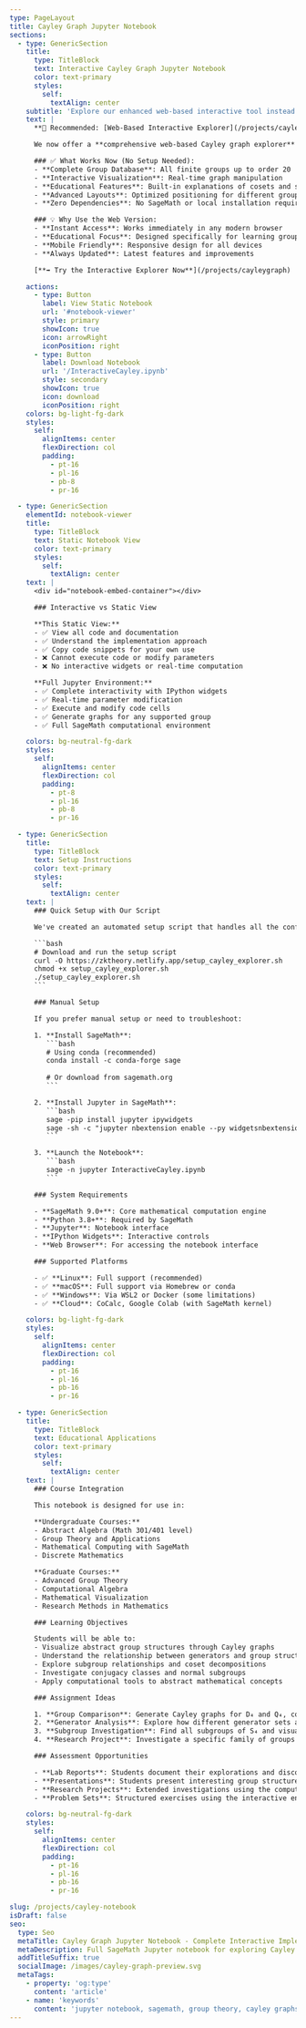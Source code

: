 ```yaml
---
type: PageLayout
title: Cayley Graph Jupyter Notebook
sections:
  - type: GenericSection
    title:
      type: TitleBlock
      text: Interactive Cayley Graph Jupyter Notebook
      color: text-primary
      styles:
        self:
          textAlign: center
    subtitle: 'Explore our enhanced web-based interactive tool instead!'
    text: |
      **🚀 Recommended: [Web-Based Interactive Explorer](/projects/cayleygraph)**

      We now offer a **comprehensive web-based Cayley graph explorer** that works directly in your browser without any setup required! This interactive tool provides:

      ### ✅ What Works Now (No Setup Needed):
      - **Complete Group Database**: All finite groups up to order 20
      - **Interactive Visualization**: Real-time graph manipulation  
      - **Educational Features**: Built-in explanations of cosets and subgroups
      - **Advanced Layouts**: Optimized positioning for different group types
      - **Zero Dependencies**: No SageMath or local installation required

      ### 💡 Why Use the Web Version:
      - **Instant Access**: Works immediately in any modern browser
      - **Educational Focus**: Designed specifically for learning group theory
      - **Mobile Friendly**: Responsive design for all devices
      - **Always Updated**: Latest features and improvements

      [**➡️ Try the Interactive Explorer Now**](/projects/cayleygraph)

    actions:
      - type: Button
        label: View Static Notebook
        url: '#notebook-viewer'
        style: primary
        showIcon: true
        icon: arrowRight
        iconPosition: right
      - type: Button
        label: Download Notebook
        url: '/InteractiveCayley.ipynb'
        style: secondary
        showIcon: true
        icon: download
        iconPosition: right
    colors: bg-light-fg-dark
    styles:
      self:
        alignItems: center
        flexDirection: col
        padding:
          - pt-16
          - pl-16
          - pb-8
          - pr-16

  - type: GenericSection
    elementId: notebook-viewer
    title:
      type: TitleBlock
      text: Static Notebook View
      color: text-primary
      styles:
        self:
          textAlign: center
    text: |
      <div id="notebook-embed-container"></div>

      ### Interactive vs Static View

      **This Static View:**
      - ✅ View all code and documentation
      - ✅ Understand the implementation approach
      - ✅ Copy code snippets for your own use
      - ❌ Cannot execute code or modify parameters
      - ❌ No interactive widgets or real-time computation

      **Full Jupyter Environment:**
      - ✅ Complete interactivity with IPython widgets
      - ✅ Real-time parameter modification
      - ✅ Execute and modify code cells
      - ✅ Generate graphs for any supported group
      - ✅ Full SageMath computational environment

    colors: bg-neutral-fg-dark
    styles:
      self:
        alignItems: center
        flexDirection: col
        padding:
          - pt-8
          - pl-16
          - pb-8
          - pr-16

  - type: GenericSection
    title:
      type: TitleBlock
      text: Setup Instructions
      color: text-primary
      styles:
        self:
          textAlign: center
    text: |
      ### Quick Setup with Our Script

      We've created an automated setup script that handles all the configuration:

      ```bash
      # Download and run the setup script
      curl -O https://zktheory.netlify.app/setup_cayley_explorer.sh
      chmod +x setup_cayley_explorer.sh
      ./setup_cayley_explorer.sh
      ```

      ### Manual Setup

      If you prefer manual setup or need to troubleshoot:

      1. **Install SageMath**:
         ```bash
         # Using conda (recommended)
         conda install -c conda-forge sage
         
         # Or download from sagemath.org
         ```

      2. **Install Jupyter in SageMath**:
         ```bash
         sage -pip install jupyter ipywidgets
         sage -sh -c "jupyter nbextension enable --py widgetsnbextension --sys-prefix"
         ```

      3. **Launch the Notebook**:
         ```bash
         sage -n jupyter InteractiveCayley.ipynb
         ```

      ### System Requirements

      - **SageMath 9.0+**: Core mathematical computation engine
      - **Python 3.8+**: Required by SageMath
      - **Jupyter**: Notebook interface
      - **IPython Widgets**: Interactive controls
      - **Web Browser**: For accessing the notebook interface

      ### Supported Platforms

      - ✅ **Linux**: Full support (recommended)
      - ✅ **macOS**: Full support via Homebrew or conda
      - ✅ **Windows**: Via WSL2 or Docker (some limitations)
      - ✅ **Cloud**: CoCalc, Google Colab (with SageMath kernel)

    colors: bg-light-fg-dark
    styles:
      self:
        alignItems: center
        flexDirection: col
        padding:
          - pt-16
          - pl-16
          - pb-16
          - pr-16

  - type: GenericSection
    title:
      type: TitleBlock
      text: Educational Applications
      color: text-primary
      styles:
        self:
          textAlign: center
    text: |
      ### Course Integration

      This notebook is designed for use in:

      **Undergraduate Courses:**
      - Abstract Algebra (Math 301/401 level)
      - Group Theory and Applications
      - Mathematical Computing with SageMath
      - Discrete Mathematics

      **Graduate Courses:**
      - Advanced Group Theory
      - Computational Algebra
      - Mathematical Visualization
      - Research Methods in Mathematics

      ### Learning Objectives

      Students will be able to:
      - Visualize abstract group structures through Cayley graphs
      - Understand the relationship between generators and group structure
      - Explore subgroup relationships and coset decompositions
      - Investigate conjugacy classes and normal subgroups
      - Apply computational tools to abstract mathematical concepts

      ### Assignment Ideas

      1. **Group Comparison**: Generate Cayley graphs for D₄ and Q₄, compare structures
      2. **Generator Analysis**: Explore how different generator sets affect graph appearance
      3. **Subgroup Investigation**: Find all subgroups of S₄ and visualize their relationships
      4. **Research Project**: Investigate a specific family of groups using the tool

      ### Assessment Opportunities

      - **Lab Reports**: Students document their explorations and discoveries
      - **Presentations**: Students present interesting group structures they've found
      - **Research Projects**: Extended investigations using the computational tools
      - **Problem Sets**: Structured exercises using the interactive environment

    colors: bg-neutral-fg-dark
    styles:
      self:
        alignItems: center
        flexDirection: col
        padding:
          - pt-16
          - pl-16
          - pb-16
          - pr-16

slug: /projects/cayley-notebook
isDraft: false
seo:
  type: Seo
  metaTitle: Cayley Graph Jupyter Notebook - Complete Interactive Implementation
  metaDescription: Full SageMath Jupyter notebook for exploring Cayley graphs of finite groups. Complete with interactive widgets, educational tools, and comprehensive group theory capabilities.
  addTitleSuffix: true
  socialImage: /images/cayley-graph-preview.svg
  metaTags:
    - property: 'og:type'
      content: 'article'
    - name: 'keywords'
      content: 'jupyter notebook, sagemath, group theory, cayley graphs, mathematics, interactive, education, computational algebra'
---
```

